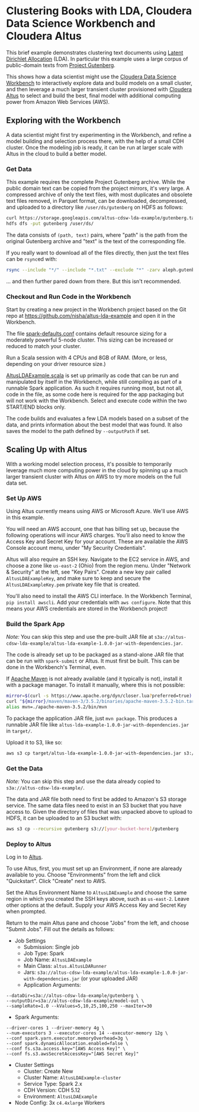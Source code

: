 # Clustering Books with LDA, Cloudera Data Science Workbench and Cloudera Altus

This brief example demonstrates clustering text documents using 
[Latent Dirichlet Allocation](https://en.wikipedia.org/wiki/Latent_Dirichlet_allocation) (LDA). In particular
this example uses a large corpus of public-domain texts from [Project Gutenberg](https://www.gutenberg.org/).

This shows how a data scientist might use the 
[Cloudera Data Science Workbench](https://www.cloudera.com/products/data-science-and-engineering/data-science-workbench.html) 
to interactively explore data and build models on a small cluster, and then leverage a much larger transient cluster
provisioned with [Cloudera Altus](https://www.cloudera.com/products/altus.html) to select and build the best, 
final model with additional computing power from Amazon Web Services (AWS).

## Exploring with the Workbench

A data scientist might first try experimenting in the Workbench, and refine a model building and selection process
there, with the help of a small CDH cluster. Once the modeling job is ready, it can be run at larger scale
with Altus in the cloud to build a better model.

### Get Data

This example requires the complete Project Gutenberg archive. While the public domain text can be copied
from the project mirrors, it's very large. A compressed archive of only the text files, with most 
duplicates and obsolete text files removed, in Parquet format, can be downloaded, decompressed, 
and uploaded to a directory like `/user/ds/gutenberg` on HDFS as follows:

```bash
curl https://storage.googleapis.com/altus-cdsw-lda-example/gutenberg.tar | tar xv   
hdfs dfs -put gutenberg /user/ds/
```

The data consists of `(path, text)` pairs, where "path" is the path from the original Gutenberg archive
and "text" is the text of the corresponding file.

If you really want to download all of the files directly, then just the text files can be `rsync`ed with:

```bash
rsync --include "*/" --include "*.txt" --exclude "*" -zarv aleph.gutenberg.org::gutenberg gutenberg/
```

... and then further pared down from there. But this isn't recommended.

### Checkout and Run Code in the Workbench

Start by creating a new project in the Workbench project based on the Git repo at
https://github.com/nisha/altus-lda-example and open it in the Workbench.

The file [spark-defaults.conf](blob/master/spark-defaults.conf) contains default resource sizing
for a moderately powerful 5-node cluster. This sizing can be increased or reduced to match your
cluster.

Run a Scala session with 4 CPUs and 8GB of RAM. (More, or less, depending on your driver resource size.)

[AltusLDAExample.scala](blob/master/src/main/scala/com/datascience/altus/AltusLDAExample.scala) is set up
primarily as code that can be run and manipulated by itself in the Workbench, while still compiling
as part of a runnable Spark application. As such it requires running most, but not all, code in the file, as some code here is required for the
app packaging but will not work with the Workbench. Select and execute code within the two START/END blocks only.

The code builds and evaluates a few LDA models based on a subset of the data, and prints information
about the best model that was found. It also saves the model to the path defined by `--outputPath` if set.

## Scaling Up with Altus

With a working model selection process, it's possible to temporarily leverage much more computing power in
the cloud by spinning up a much larger transient cluster with Altus on AWS to try more models on the full data
set.

### Set Up AWS

Using Altus currently means using AWS or Microsoft Azure. We'll use AWS in this example.

You will need an AWS account, one that has billing set up, because
the following operations will incur AWS charges. You'll also need to know the Access Key and Secret Key for 
your account. These are available the AWS Console account menu, under "My Security Credentials".

Altus will also require an SSH key. Navigate to the EC2 service in AWS, and choose a zone like `us-east-2` (Ohio)
from the region menu. Under "Network & Security" at the left, see "Key Pairs". Create a new key pair called
`AltusLDAExampleKey`, and make sure to keep and secure the `AltusLDAExampleKey.pem` private key file that is
created.

You'll also need to install the AWS CLI interface. In the Workbench Terminal, `pip install awscli`.
Add your credentials with `aws configure`. Note that this means your AWS credentials are stored in the
Workbench project!

### Build the Spark App

*Note:* You can skip this step and use the pre-built JAR file at 
`s3a://altus-cdsw-lda-example/altus-lda-example-1.0.0-jar-with-dependencies.jar`.

The code is already set up to be packaged as a stand-alone JAR file that can be run with `spark-submit` or
Altus. It must first be built. This can be done in the Workbench's Terminal, even.

If [Apache Maven](https://maven.apache.org/) is not already available (and it typically is not), 
install it with a package manager. To install it manually, where this is not possible:

```bash
mirror=$(curl -s https://www.apache.org/dyn/closer.lua?preferred=true)
curl "${mirror}/maven/maven-3/3.5.2/binaries/apache-maven-3.5.2-bin.tar.gz" | tar xz
alias mvn=./apache-maven-3.5.2/bin/mvn
```

To package the application JAR file, just `mvn package`. 
This produces a runnable JAR file like `altus-lda-example-1.0.0-jar-with-dependencies.jar` in `target/`.

Upload it to S3, like so:

```bash
aws s3 cp target/altus-lda-example-1.0.0-jar-with-dependencies.jar s3://[your-bucket-here]/
```

### Get the Data

*Note:* You can skip this step and use the data already copied to `s3a://altus-cdsw-lda-example/`.

The data and JAR file both need to first be added to Amazon's S3 storage service. The same data files need
to exist in an S3 bucket that you have access to. Given the directory of files that was unpacked above to
upload to HDFS, it can be uploaded to an S3 bucket with:

```bash
aws s3 cp --recursive gutenberg s3://[your-bucket-here]/gutenberg
```

### Deploy to Altus

Log in to [Altus](https://www.cloudera.com/products/altus.html).

To use Altus, first, you must set up an Environment, if none are alaready available to you. 
Choose "Environments" from the left and click "Quickstart". Click "Create" next to AWS. 

Set the Altus Environment Name to `AltusLDAExample` and choose the same region in which you created the SSH keys above,
such as `us-east-2`. Leave other options at the default. Supply your AWS Access Key and Secret Key when prompted.

Return to the main Altus pane and choose "Jobs" from the left, and choose "Submit Jobs". Fill out the details as
follows:

- Job Settings
  - Submission: Single job
  - Job Type: Spark
  - Job Name: `AltusLDAExample`
  - Main Class: `altus.AltusLDARunner`
  - Jars: `s3a://altus-cdsw-lda-example/altus-lda-example-1.0.0-jar-with-dependencies.jar` (or your uploaded JAR)
  - Application Arguments:
```
--dataDir=s3a://altus-cdsw-lda-example/gutenberg \
--outputDir=s3a://altus-cdsw-lda-example/model-out \
--sampleRate=1.0 --kValues=5,10,25,100,250 --maxIter=30
```
  - Spark Arguments:
```
--driver-cores 1 --driver-memory 4g \
--num-executors 3 --executor-cores 14 --executor-memory 12g \
--conf spark.yarn.executor.memoryOverhead=3g \
--conf spark.dynamicAllocation.enabled=false \
--conf fs.s3a.access.key="[AWS Access Key]" \
--conf fs.s3.awsSecretAccessKey="[AWS Secret Key]"
```
- Cluster Settings
  - Cluster: Create New
  - Cluster Name: `AltusLDAExample-cluster`
  - Service Type: Spark 2.x
  - CDH Version: CDH 5.12
  - Environment: `AltusLDAExample`
- Node Config: 3x `c4.4xlarge` Workers
